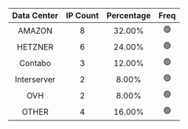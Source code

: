 | Data Center | IP Count | Percentage | Freq |
|:------------:|:--------:|:-----------:|:-----:|
| AMAZON | 8 | 32.00% | 🟢 |
| HETZNER | 6 | 24.00% | 🟢 |
| Contabo | 3 | 12.00% | 🟢 |
| Interserver | 2 | 8.00% | 🟢 |
| OVH | 2 | 8.00% | 🟢 |
| OTHER | 4 | 16.00% | 🟢 |